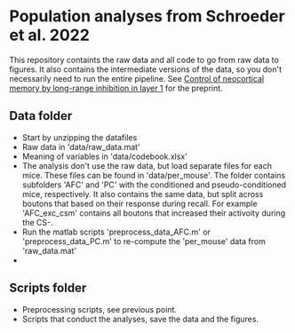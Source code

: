 # Population analyses from Schroeder et al. 2022

This repository containts the raw data and all code to go from raw data to figures. It also contains the intermediate versions of the data, so you don't necessarily need to run the entire pipeline. See [Control of neocortical memory by long-range inhibition in layer 1](https://doi.org/10.1101/2022.02.07.479360 ) for the preprint. 


## Data folder
* Start by unzipping the datafiles 
* Raw data in 'data/raw_data.mat'
* Meaning of variables in 'data/codebook.xlsx'
* The analysis don't use the raw data, but load separate files for each mice. 
These files can be found in 'data/per_mouse'. The folder contains subfolders 'AFC' and 'PC' with the conditioned and pseudo-conditioned mice, respectively. It also contains the same data, but split across boutons that based on their response during recall. For example
'AFC_exc_csm' contains all boutons that increased their activoity during the CS-. 
* Run the matlab scripts 'preprocess_data_AFC.m' or 'preprocess_data_PC.m' to re-compute the 'per_mouse' data from 'raw_data.mat'
* 

## Scripts folder
* Preprocessing scripts, see previous point.
* Scripts that conduct the analyses, save the data and the figures. 
